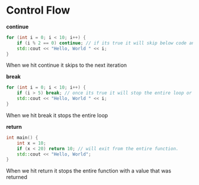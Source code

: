 # Control Flow

**continue**

```c++
for (int i = 0; i < 10; i++) {
    if (i % 2 == 0) continue; // if its true it will skip below code and continue to next iteration.
    std::cout << "Hello, World " << i;
}
```

When we hit continue it skips to the next iteration

**break**

```c++
for (int i = 0; i < 10; i++) {
    if (i > 5) break; // once its true it will stop the entire loop or exit the loop.
    std::cout << "Hello, World " << i;
}
```

When we hit break it stops the entire loop

**return**

```c++
int main() {
    int x = 10;
    if (x < 20) return 10; // will exit from the entire function.
    std::cout << "Hello, World";
}
```

When we hit return it stops the entire function with a value that was returned